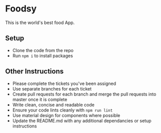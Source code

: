 # Foodsy
This is the world's best food App.

## Setup
- Clone the code from the repo
- Run `npm i` to install packages

## Other Instructions
- Please complete the tickets you've been assigned
- Use separate branches for each ticket
- Create pull requests for each branch and merge the pull requests into master once it is complete
- Write clean, concise and readable code
- Ensure your code lints cleanly with `npm run lint`
- Use material design for components where possible
- Update the README.md with any additional dependancies or setup instructions

